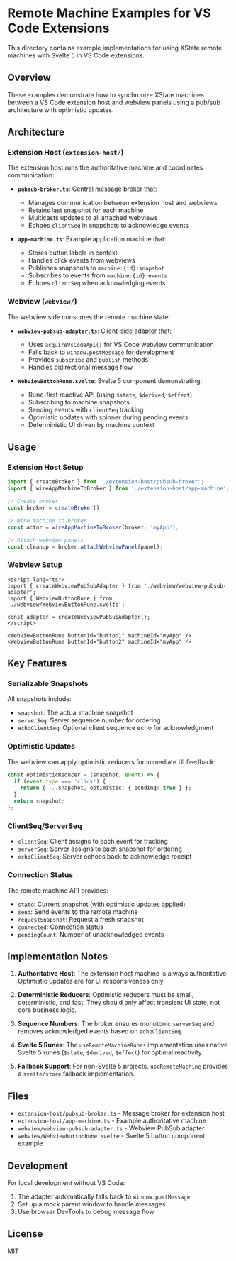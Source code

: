 # Remote Machine Examples for VS Code Extensions

This directory contains example implementations for using XState remote machines with Svelte 5 in VS Code extensions.

## Overview

These examples demonstrate how to synchronize XState machines between a VS Code extension host and webview panels using a pub/sub architecture with optimistic updates.

## Architecture

### Extension Host (`extension-host/`)

The extension host runs the authoritative machine and coordinates communication:

- **`pubsub-broker.ts`**: Central message broker that:
  - Manages communication between extension host and webviews
  - Retains last snapshot for each machine
  - Multicasts updates to all attached webviews
  - Echoes `clientSeq` in snapshots to acknowledge events

- **`app-machine.ts`**: Example application machine that:
  - Stores button labels in context
  - Handles click events from webviews
  - Publishes snapshots to `machine:{id}:snapshot`
  - Subscribes to events from `machine:{id}:events`
  - Echoes `clientSeq` when acknowledging events

### Webview (`webview/`)

The webview side consumes the remote machine state:

- **`webview-pubsub-adapter.ts`**: Client-side adapter that:
  - Uses `acquireVsCodeApi()` for VS Code webview communication
  - Falls back to `window.postMessage` for development
  - Provides `subscribe` and `publish` methods
  - Handles bidirectional message flow

- **`WebviewButtonRune.svelte`**: Svelte 5 component demonstrating:
  - Rune-first reactive API (using `$state`, `$derived`, `$effect`)
  - Subscribing to machine snapshots
  - Sending events with `clientSeq` tracking
  - Optimistic updates with spinner during pending events
  - Deterministic UI driven by machine context

## Usage

### Extension Host Setup

```typescript
import { createBroker } from './extension-host/pubsub-broker';
import { wireAppMachineToBroker } from './extension-host/app-machine';

// Create broker
const broker = createBroker();

// Wire machine to broker
const actor = wireAppMachineToBroker(broker, 'myApp');

// Attach webview panels
const cleanup = broker.attachWebviewPanel(panel);
```

### Webview Setup

```svelte
<script lang="ts">
import { createWebviewPubSubAdapter } from './webview/webview-pubsub-adapter';
import { WebviewButtonRune } from './webview/WebviewButtonRune.svelte';

const adapter = createWebviewPubSubAdapter();
</script>

<WebviewButtonRune buttonId="button1" machineId="myApp" />
<WebviewButtonRune buttonId="button2" machineId="myApp" />
```

## Key Features

### Serializable Snapshots
All snapshots include:
- `snapshot`: The actual machine snapshot
- `serverSeq`: Server sequence number for ordering
- `echoClientSeq`: Optional client sequence echo for acknowledgment

### Optimistic Updates
The webview can apply optimistic reducers for immediate UI feedback:
```typescript
const optimisticReducer = (snapshot, event) => {
  if (event.type === 'click') {
    return { ...snapshot, optimistic: { pending: true } };
  }
  return snapshot;
};
```

### ClientSeq/ServerSeq
- `clientSeq`: Client assigns to each event for tracking
- `serverSeq`: Server assigns to each snapshot for ordering
- `echoClientSeq`: Server echoes back to acknowledge receipt

### Connection Status
The remote machine API provides:
- `state`: Current snapshot (with optimistic updates applied)
- `send`: Send events to the remote machine
- `requestSnapshot`: Request a fresh snapshot
- `connected`: Connection status
- `pendingCount`: Number of unacknowledged events

## Implementation Notes

1. **Authoritative Host**: The extension host machine is always authoritative. Optimistic updates are for UI responsiveness only.

2. **Deterministic Reducers**: Optimistic reducers must be small, deterministic, and fast. They should only affect transient UI state, not core business logic.

3. **Sequence Numbers**: The broker ensures monotonic `serverSeq` and removes acknowledged events based on `echoClientSeq`.

4. **Svelte 5 Runes**: The `useRemoteMachineRunes` implementation uses native Svelte 5 runes (`$state`, `$derived`, `$effect`) for optimal reactivity.

5. **Fallback Support**: For non-Svelte 5 projects, `useRemoteMachine` provides a `svelte/store` fallback implementation.

## Files

- `extension-host/pubsub-broker.ts` - Message broker for extension host
- `extension-host/app-machine.ts` - Example authoritative machine
- `webview/webview-pubsub-adapter.ts` - Webview PubSub adapter
- `webview/WebviewButtonRune.svelte` - Svelte 5 button component example

## Development

For local development without VS Code:
1. The adapter automatically falls back to `window.postMessage`
2. Set up a mock parent window to handle messages
3. Use browser DevTools to debug message flow

## License

MIT
